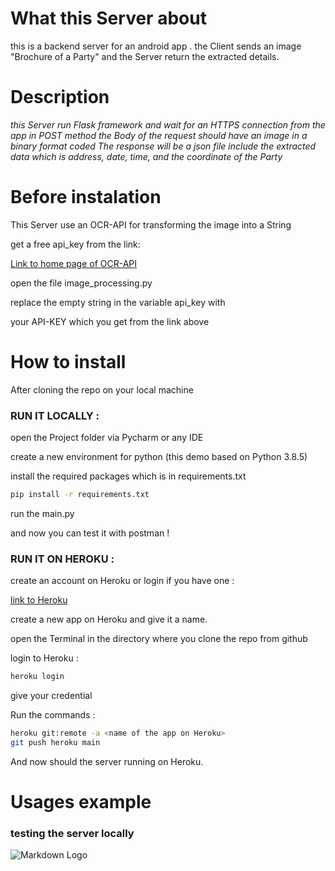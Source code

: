 # What this Server about

this is a backend server for an android app .
the Client sends an image "Brochure of a Party" and the Server return 
the extracted details.

# Description
_this Server run Flask framework and wait for an HTTPS connection from the app in POST method
the Body of the request should have an image in a binary format coded 
The response will be a json file include the extracted data which is address, date, time, and the coordinate of the Party_ 

# Before instalation
This Server use an OCR-API for transforming the image into a String

get a free api_key from the link:

[Link to home page of OCR-API](https://ocr.space/ocrapi "got to ocr.space")

open the file image_processing.py

replace the empty string in the variable api_key with

your API-KEY which you get from the link above

# How to install 

After cloning the repo on your local machine

### RUN IT LOCALLY : 

open the Project folder via Pycharm or any IDE 

create a new environment for python (this demo based on Python 3.8.5) 

install the required packages which is in requirements.txt

```bash
pip install -r requirements.txt
```
run the main.py 

and now you can test it with postman !

### RUN IT ON HEROKU :

create an account on Heroku or login if you have one :

[link to Heroku](https://id.heroku.com/ "go to Heroku")

create a new app on Heroku and give it a name.

open the Terminal in the directory where you clone the repo from github

login to Heroku :

```bash
heroku login
```
give your credential  

Run the commands :
```bash
heroku git:remote -a <name of the app on Heroku>
git push heroku main
```
And now should the server running on Heroku.




# Usages example 

### testing the server locally 

![Markdown Logo](https://i.postimg.cc/mk9G1wtp/demo-packend.png)
